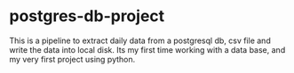 # postgres-db-project

  This is a pipeline to extract daily data from a postgresql db, csv file and write the data into local disk.
  Its my first time working with a data base, and my very first project using python.
  
